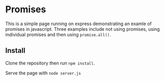 # Promises
 This is a simple page running on express demonstrating an examle of promises in javascript. 
 Three examples include not using promises, using individual promises and then using `promise.all()`.
 
 ## Install
 Clone the repository then run `npm install`.

 Serve the page with `node server.js`
 
 